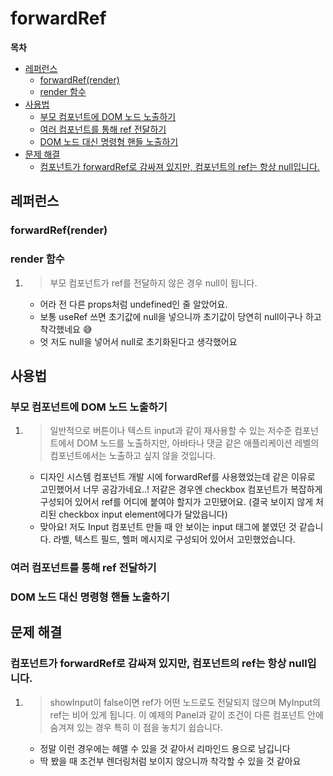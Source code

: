 # forwardRef

**목차**

- [레퍼런스](#레퍼런스)
  - [forwardRef(render)](#forwardrefrender)
  - [render 함수](#render-함수)
- [사용법](#사용법)
  - [부모 컴포넌트에 DOM 노드 노출하기](#부모-컴포넌트에-dom-노드-노출하기)
  - [여러 컴포넌트를 통해 ref 전달하기](#여러-컴포넌트를-통해-ref-전달하기)
  - [DOM 노드 대신 명령형 핸들 노출하기](#dom-노드-대신-명령형-핸들-노출하기)
- [문제 해결](#문제-해결)
  - [컴포넌트가 forwardRef로 감싸져 있지만, 컴포넌트의 ref는 항상 null입니다.](#컴포넌트가-forwardref로-감싸져-있지만-컴포넌트의-ref는-항상-null입니다)

## 레퍼런스

### forwardRef(render)

### render 함수

1. > 부모 컴포넌트가 ref를 전달하지 않은 경우 null이 됩니다.

   - 어라 전 다른 props처럼 undefined인 줄 알았어요.
   - 보통 useRef 쓰면 초기값에 null을 넣으니까 초기값이 당연히 null이구나 하고 착각했네요 😅
   - 엇 저도 null을 넣어서 null로 초기화된다고 생각했어요

## 사용법

### 부모 컴포넌트에 DOM 노드 노출하기

1. > 일반적으로 버튼이나 텍스트 input과 같이 재사용할 수 있는 저수준 컴포넌트에서 DOM 노드를 노출하지만, 아바타나 댓글 같은 애플리케이션 레벨의 컴포넌트에서는 노출하고 싶지 않을 것입니다.

   - 디자인 시스템 컴포넌트 개발 시에 forwardRef를 사용했었는데 같은 이유로 고민했어서 너무 공감가네요..! 저같은 경우엔 checkbox 컴포넌트가 복잡하게 구성되어 있어서 ref를 어디에 붙여야 할지가 고민됐어요. (결국 보이지 않게 처리된 checkbox input element에다가 달았읍니다)
   - 맞아요! 저도 Input 컴포넌트 만들 때 안 보이는 input 태그에 붙였던 것 같습니다. 라벨, 텍스트 필드, 헬퍼 메시지로 구성되어 있어서 고민했었습니다.

### 여러 컴포넌트를 통해 ref 전달하기

### DOM 노드 대신 명령형 핸들 노출하기

## 문제 해결

### 컴포넌트가 forwardRef로 감싸져 있지만, 컴포넌트의 ref는 항상 null입니다.

1. > showInput이 false이면 ref가 어떤 노드로도 전달되지 않으며 MyInput의 ref는 비어 있게 됩니다. 이 예제의 Panel과 같이 조건이 다른 컴포넌트 안에 숨겨져 있는 경우 특히 이 점을 놓치기 쉽습니다.

   - 정말 이런 경우에는 헤맬 수 있을 것 같아서 리마인드 용으로 남깁니다
   - 딱 봤을 때 조건부 렌더링처럼 보이지 않으니까 착각할 수 있을 것 같아요
